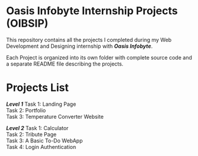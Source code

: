 # Oasis Infobyte Internship Projects (OIBSIP)

This repository contains all the projects I completed during my Web Development and Designing internship with ***Oasis Infobyte***.


Each Project is organized into its own folder with complete source code and a separate README file describing the projects.

# Projects List

  ***Level 1***
  Task 1: Landing Page<br>
  Task 2: Portfolio<br>
  Task 3: Temperature Converter Website<br>
    
  ***Level 2***
  Task 1: Calculator 
    <br>
  Task 2: Tribute Page 
    <br>
  Task 3: A Basic To-Do WebApp
    <br>
  Task 4: Login Authentication 

